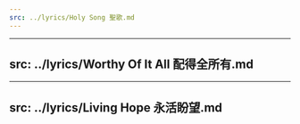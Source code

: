 ```yaml
---
src: ../lyrics/Holy Song 聖歌.md
---
```


---
src: ../lyrics/Worthy Of It All 配得全所有.md
---

---
src: ../lyrics/Living Hope 永活盼望.md
---
